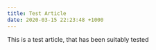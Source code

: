 ```yaml
---
title: Test Article
date: 2020-03-15 22:23:48 +1000
---
```


This is a test article, that has been suitably tested
